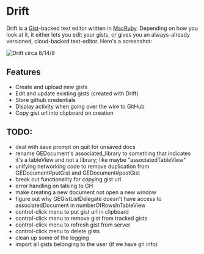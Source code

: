 Drift
=======

Drift is a [Gist](http://gist.github.com)-backed text editor written in [MacRuby](http://www.macruby.org/). Depending on how you look at it, it either lets you edit your gists, or gives you an always-already versioned, cloud-backed text-editor. Here's a screenshot:

![Drift circa 8/14/9](http://img.skitch.com/20090814-pukd9qr6r43sbg75x1hrhr9wp1.jpg)

Features
---------

* Create and upload new gists
* Edit and update existing gists (created with Drift)
* Store github credentials
* Display activity when going over the wire to GitHub
* Copy gist url into clipboard on creation


TODO:
--------

* deal with save prompt on quit for unsaved docs
* rename GEDocument's associated_library to something that indicates it's a tableView and not a library; like maybe "associatedTableView"
* unifying networking code to remove duplication from GEDocument#putGist and GEDocument#postGist
* break out functionality for copying gist url
* error handling on talking to GH
* make creating a new document not open a new window
* figure out why GEGistListDelegate doesn't have access to associatedDocument in numberOfRowsInTableView
* control-click menu to put gist url in clipboard
* control-click menu to remove gist from tracked gists
* control-click menu to refresh gist from server
* control-click menu to delete gists
* clean up some of the logging
* import all gists belonging to the user (if we have gh info)
